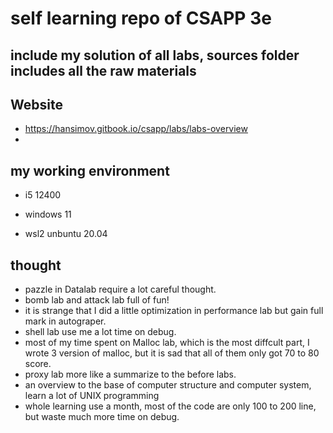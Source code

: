 # self learning repo of CSAPP 3e  

## include my solution of all labs, sources folder includes all the raw materials

## Website  
* https://hansimov.gitbook.io/csapp/labs/labs-overview
* 
## my working environment  
* i5 12400  

* windows 11  

* wsl2 unbuntu 20.04  

## thought

* pazzle in Datalab require a lot careful thought.
* bomb lab and attack lab full of fun!
* it is strange that I did a little optimization in performance lab but gain full mark in autograper.
* shell lab use me a lot time on debug.
* most of my time spent on Malloc lab, which is the most diffcult part, I wrote 3 version of malloc, but it is sad that all of them only got 70 to 80 score.
* proxy lab more like a summarize to the before labs.
* an overview to the base of computer structure and computer system, learn a lot of UNIX programming
* whole learning use a month, most of the code are only 100 to 200 line, but waste much more time on debug.